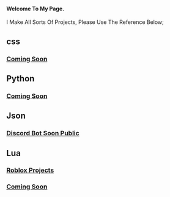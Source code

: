 #### Welcome To My Page.

I Make All Sorts Of Projects, Please Use The Reference Below;

## css
### [Coming Soon]()
## Python
### [Coming Soon]()
## Json
### [Discord Bot Soon Public]()
## Lua
### [Roblox Projects](home)
### [Coming Soon]()

